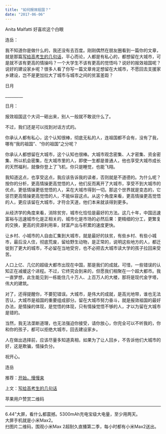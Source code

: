 ```yaml
---
title: "如何报效祖国？"
date: "2017-06-06"
---
```


Anita Malfatti 好喜欢这个白眼

连岳：

我不知道你是做什么的，我还没有去百度。刚刚偶然在朋友圈看到一篇你的文章，就是那篇[写给高考生的几句话](http://mp.weixin.qq.com/s?__biz=MjM5NDU0Mjk2MQ==&mid=2651623127&idx=1&sn=6175c6fbe76788a82a4f3d8aa032717d&chksm=bd7e0ac98a0983dff0f946ad6dd253a5798d09a299f11c5758036cad35a7ea98dbe72b04d4c0&scene=21#wechat_redirect)，平心而论，人都是有私心的，都想留在大城市，可是就不该有更高的情操吗？一个大学生不该有更高的觉悟吗？说好的报效祖国呢？说好的建设家乡呢？很多人看了你写一篇文章肯定想留在大城市，不愿回去支援家乡建设，岂不是更加拉大了城市与城市之间的贫富差距？

日月

\_\_\_\_\_\_\_\_\_

日月：

报效祖国这个大词一砸出来，别人一般就不敢说什么了。

不过，我们还是可以找到对话方式的。

你承认人都有私心，这个认知很棒，彻底无私的人，连祖国都不会有，没有了我，哪有“我的祖国”、“你的祖国”之分呢？

你承认人都想留在大城市，这个认知也很棒。大城市观念密集、人才密集、资金密集、所以机会密集，在大城市里的人，即使一生都是普通人，他也享受大城市成长的天然福利，就像你登上了飞机，你只是睡觉，也能飞翔。

我知道这点，也享受这点，我应该告诉我的读者，否则就是不道德的。为什么呢？按你的分析，更高情操更高觉悟的人，他们反而离开了大城市，享受不到大城市的优点，更低情操更低觉悟的人，呆在大城市得到一切。那这个世界就是变态的，它惩罚更高情操更高觉悟的人，不能纵容这点。从这个角度来看，更高情操更高觉悟的人，更应该留在大城市，才符合天道，他们本来就该得到更多。

从经济学的角度来看，消除贫穷，城市化恰恰是最好的方法。这几十年，中国迅速富裕与迅速城市化是正相关的，城市化是市场的必然后果：更精细的分工，更繁复的交换，更高的资源利用率，财富产出与积累的速度更快。

让乡村、小城市的人自由汇集到大城市，就是最好的扶贫，有些乡村、有些小城市，最后没人住，彻底荒废，留给野生动物，是正常的，说明这些地方的人，都迁徙到了更大的城市，不必留在当地受穷，也不必把去大城市读大学的孩子拉回来受苦。

人口上亿、几亿的超级大都市出现在中国，那是我们的成就。可惜，一些错误的认知正在减缓这个进程。不过，它终究会到来的，但愿我们相聚在一个超大都市。我一直梦想，此生能见到一栋能住几十万人、上百万人的大楼，那将是现代金字塔，伟大的建筑。  

对了，还得提醒你，不要犯错误。大城市，是伟大的成就，是高光地带，谁也无法否认，大城市是祖国的重要组成部分。留在大城市努力奋斗，就是报效祖国的最好办法，是情操的体现，是觉悟的体现，只有情操觉悟不够的人，才以为留在大城市是错的。

当然，我无法垄断道理，也无法强迫你接受，请你放心，你完全可以不听我的，你和你的孩子，都可以拒绝大城市，回去建设家乡。

人在做出选择前，应该尽量多知道真相，如果为了让人回乡，不告诉他们大城市的好，这是欺骗，情操负分。

祝开心。

连岳

推荐：[开始，慢慢来](http://mp.weixin.qq.com/s?__biz=MjM5NDU0Mjk2MQ==&mid=2651623047&idx=1&sn=39916a6348a4efc1bd7ccaa08e62070f&chksm=bd7e0a998a09838fe159f66705003da7a608a8cad2935a757c5b38649c6add9d09a50f10184c&scene=21#wechat_redirect)

上文：[写给高考生的几句话](http://mp.weixin.qq.com/s?__biz=MjM5NDU0Mjk2MQ==&mid=2651623127&idx=1&sn=6175c6fbe76788a82a4f3d8aa032717d&chksm=bd7e0ac98a0983dff0f946ad6dd253a5798d09a299f11c5758036cad35a7ea98dbe72b04d4c0&scene=21#wechat_redirect)

苹果用户赞赏二维码

* * *

6.44”大屏，看什么都震撼。5300mAh充电宝级大电量，至少用两天。  
大屏手机就是小米Max2。  
扫图片二维码，围观小米Max 2超耐久直播第二季，每小时都有小米Max2送出。

